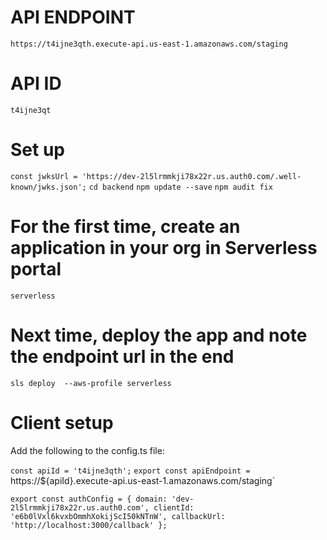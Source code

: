 # API ENDPOINT
`https://t4ijne3qth.execute-api.us-east-1.amazonaws.com/staging`

# API ID

`t4ijne3qt`

# Set up
`const jwksUrl = 'https://dev-2l5lrmmkji78x22r.us.auth0.com/.well-known/jwks.json';`
`cd backend`
`npm update --save`
`npm audit fix`
# For the first time, create an application in your org in Serverless portal
`serverless`
# Next time, deploy the app and note the endpoint url in the end
`sls deploy  --aws-profile serverless`


# Client setup
  Add the following to the config.ts file:

`const apiId = 't4ijne3qth';`
`export const apiEndpoint = `https://${apiId}.execute-api.us-east-1.amazonaws.com/staging`

`export const authConfig = {
  domain: 'dev-2l5lrmmkji78x22r.us.auth0.com',
  clientId: 'e6b0lVxl6kvxbOmmhXokijScI50kNTnW',
  callbackUrl: 'http://localhost:3000/callback'
};`
